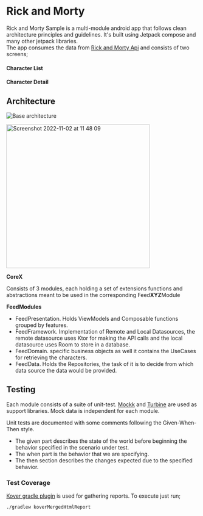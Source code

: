 # Rick and Morty  

Rick and Morty Sample is a multi-module android app that follows clean architecture principles and guidelines. 
It's built using Jetpack compose and many other jetpack libraries.  
The app consumes the data from [Rick and Morty Api](https://rickandmortyapi.com) and  consists of two screens;
#### Character List

#### Character Detail

 
## Architecture

![Base architecture](https://user-images.githubusercontent.com/7504105/199520745-0d8d8f10-3a5f-4692-9a9c-dfd698164944.png)

<img width="377" alt="Screenshot 2022-11-02 at 11 48 09" src="https://user-images.githubusercontent.com/7504105/199521633-a283631c-e86f-4ba4-a1da-dc21347b5034.png">

 
**CoreX**

Consists of 3 modules, each holding a set of extensions functions and abstractions meant to be used in the corresponding Feed**XYZ**Module

**FeedModules**
- FeedPresentation. Holds ViewModels and Composable functions grouped by features.
- FeedFramework. Implementation of Remote and Local Datasources, the remote datasource uses Ktor for making the API calls and the local datasource uses Room to store in a database.
- FeedDomain. specific business objects as well it contains the UseCases for retrieving the characters.
- FeedData.   Holds the Repositories, the task of it is to decide from which data source the data would be provided.


## Testing
Each module consists of a suite of unit-test. [Mockk](https://mockk.io) and [Turbine](https://github.com/cashapp/turbine) are used as support libraries.
Mock data is independent for each module.

Unit tests are documented with some comments following the Given-When-Then style.
- The given part describes the state of the world before beginning the behavior specified in the scenario under test. 
- The when part is the behavior that we are specifying. 
- The then section describes the changes expected due to the specified behavior.

### Test Coverage
[Kover gradle plugin](https://github.com/Kotlin/kotlinx-kover) is used for gathering reports. To execute just run;
```bash
./gradlew koverMergedHtmlReport
```
